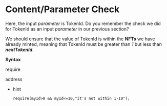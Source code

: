 # Content/Parameter Check

Here, the input *parameter* is TokenId. Do you remember the check we did for TokenId as an input *parameter* in our previous section?

We should ensure that the value of TokenId is within the **NFTs** we have already minted, meaning that TokenId must be greater than *1* but less than ***nextTokenId***.

**Syntax**

require

address

- hint
    
    ```solidity
    require(myId>0 && myId<=10,"it's not within 1-10");
    ```
    
